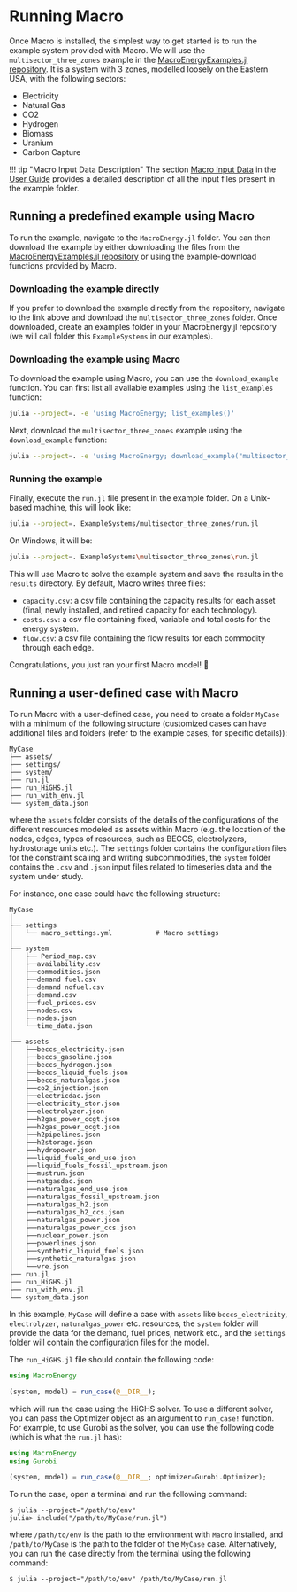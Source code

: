# Running Macro

Once Macro is installed, the simplest way to get started is to run the example system provided with Macro. We will use the `multisector_three_zones` example in the [MacroEnergyExamples.jl repository](https://github.com/macroenergy/MacroEnergyExamples.jl/tree/main/examples/multisector_three_zones). It is a system with 3 zones, modelled loosely on the Eastern USA, with the following sectors:

- Electricity
- Natural Gas
- CO2
- Hydrogen
- Biomass
- Uranium
- Carbon Capture

!!! tip "Macro Input Data Description"
    The section [Macro Input Data](@ref) in the [User Guide](@ref) provides a detailed description of all the input files present in the example folder.

## Running a predefined example using Macro

To run the example, navigate to the `MacroEnergy.jl` folder. You can then download the example by either downloading the files from the [MacroEnergyExamples.jl repository](https://github.com/macroenergy/MacroEnergyExamples.jl/tree/main/examples/multisector_three_zones) or using the example-download functions provided by Macro.

### Downloading the example directly

If you prefer to download the example directly from the repository, navigate to the link above and download the `multisector_three_zones` folder. Once downloaded, create an examples folder in your MacroEnergy.jl repository (we will call folder this `ExampleSystems` in our examples).

### Downloading the example using Macro

To download the example using Macro, you can use the `download_example` function. You can first list all available examples using the `list_examples` function:

```bash
julia --project=. -e 'using MacroEnergy; list_examples()'
```

Next, download the `multisector_three_zones` example using the `download_example` function:

```bash
julia --project=. -e 'using MacroEnergy; download_example("multisector_three_zones", "ExampleSystems")'
```

### Running the example

Finally, execute the `run.jl` file present in the example folder. On a Unix-based machine, this will look like:

```bash
julia --project=. ExampleSystems/multisector_three_zones/run.jl
```

On Windows, it will be:

```bash
julia --project=. ExampleSystems\multisector_three_zones\run.jl
```

This will use Macro to solve the example system and save the results in the `results` directory. By default, Macro writes three files:

- `capacity.csv`: a csv file containing the capacity results for each asset (final, newly installed, and retired capacity for each technology).
- `costs.csv`: a csv file containing fixed, variable and total costs for the energy system.
- `flow.csv`: a csv file containing the flow results for each commodity through each edge.

Congratulations, you just ran your first Macro model! 🎉

## Running a user-defined case with Macro

To run Macro with a user-defined case, you need to create a folder `MyCase` with a minimum of the following structure (customized cases can have additional files and folders (refer to the example cases, for specific details)):

```ASCII
MyCase
├── assets/
├── settings/
├── system/
├── run.jl
├── run_HiGHS.jl
├── run_with_env.jl
└── system_data.json
```

where the `assets` folder consists of the details of the configurations of the different resources modeled as assets within Macro (e.g. the location of the nodes, edges, types of resources, such as BECCS, electrolyzers, hydrostorage units etc.). The `settings` folder contains the configuration files for the constraint scaling and writing subcommodities, the `system` folder contains the `.csv` and `.json` input files related to timeseries data and the system under study.

For instance, one case could have the following structure:

```ASCII
MyCase
│ 
├── settings
│   └── macro_settings.yml           # Macro settings
│ 
├── system
│   ├── Period_map.csv
│   ├──availability.csv
│   ├──commodities.json
│   ├──demand fuel.csv
│   ├──demand nofuel.csv
│   ├──demand.csv
│   ├──fuel_prices.csv
│   ├──nodes.csv
│   ├──nodes.json
│   └──time_data.json
│ 
├── assets
│   ├──beccs_electricity.json
│   ├──beccs_gasoline.json
│   ├──beccs_hydrogen.json
│   ├──beccs_liquid_fuels.json
│   ├──beccs_naturalgas.json
│   ├──co2_injection.json
│   ├──electricdac.json
│   ├──electricity_stor.json
│   ├──electrolyzer.json
│   ├──h2gas_power_ccgt.json
│   ├──h2gas_power_ocgt.json
│   ├──h2pipelines.json
│   ├──h2storage.json
│   ├──hydropower.json
│   ├──liquid_fuels_end_use.json
│   ├──liquid_fuels_fossil_upstream.json
│   ├──mustrun.json
│   ├──natgasdac.json
│   ├──naturalgas_end_use.json
│   ├──naturalgas_fossil_upstream.json
│   ├──naturalgas_h2.json
│   ├──naturalgas_h2_ccs.json
│   ├──naturalgas_power.json
│   ├──naturalgas_power_ccs.json
│   ├──nuclear_power.json
│   ├──powerlines.json
│   ├──synthetic_liquid_fuels.json
│   ├──synthetic_naturalgas.json
│   └──vre.json
├── run.jl
├── run_HiGHS.jl
├── run_with_env.jl
└── system_data.json
```

In this example, `MyCase` will define a case with `assets` like  `beccs_electricity`, `electrolyzer`, `naturalgas_power` etc. resources, the `system` folder will provide the data for the demand, fuel prices, network etc., and the `settings` folder will contain the configuration files for the model.

The `run_HiGHS.jl` file should contain the following code:

```julia
using MacroEnergy

(system, model) = run_case(@__DIR__);
```

which will run the case using the HiGHS solver. To use a different solver, you can pass the Optimizer object as an argument to `run_case!` function. For example, to use Gurobi as the solver, you can use the following code (which is what the `run.jl` has):

```julia
using MacroEnergy
using Gurobi

(system, model) = run_case(@__DIR__; optimizer=Gurobi.Optimizer);
```

To run the case, open a terminal and run the following command:

```
$ julia --project="/path/to/env"
julia> include("/path/to/MyCase/run.jl")
```

where `/path/to/env` is the path to the environment with `Macro` installed, and `/path/to/MyCase` is the path to the folder of the `MyCase` case.
Alternatively, you can run the case directly from the terminal using the following command:

```
$ julia --project="/path/to/env" /path/to/MyCase/run.jl
```
